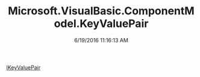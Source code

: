 ﻿---
title: Microsoft.VisualBasic.ComponentModel.KeyValuePair
date: 6/19/2016 11:16:13 AM
---

[IKeyValuePair](T-Microsoft.VisualBasic.ComponentModel.KeyValuePair.IKeyValuePair.html)
